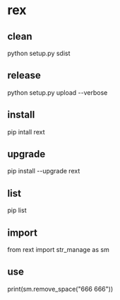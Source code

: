 # rex

## clean

python setup.py sdist

## release

python setup.py upload --verbose

## install

pip intall rext

## upgrade

pip install --upgrade rext

## list

pip list

## import

from rext import str_manage as sm

## use

print(sm.remove_space("666 666"))
